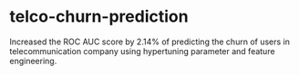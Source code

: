 # telco-churn-prediction
Increased the ROC AUC score by 2.14% of predicting the churn of users in telecommunication company using hypertuning parameter and feature engineering.
